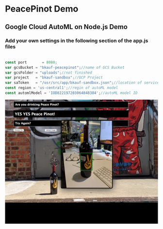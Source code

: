 # PeacePinot Demo


## Google Cloud AutoML on Node.js Demo

### Add your own settings in the following section of the app.js files
```javascript

const port       = 8080;
var gcsBucket = "bkauf-peacepinot";//name of GCS Bucket
var gcsFolder = "uploads";//not finished
var project   = "bkauf-sandbox";//GCP Project
var saToken   = "/usr/src/app/bkauf-sandbox.json";//location of service account JSON
const region = 'us-central1';//regin of autoML model
const automlModel = 'IOD822197203064848384';//autoML model ID

```


![Image description](readme.png)
